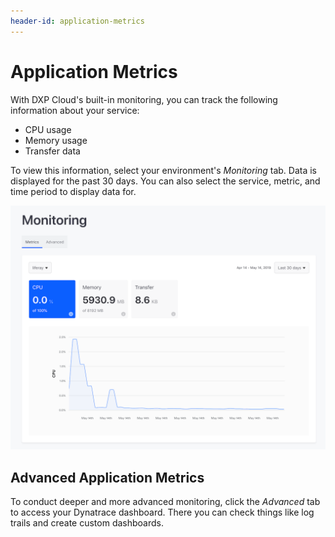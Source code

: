 ```yaml
---
header-id: application-metrics
---
```


# Application Metrics

With DXP Cloud's built-in monitoring, you can track the following information
about your service:

-   CPU usage
-   Memory usage
-   Transfer data

To view this information, select your environment's *Monitoring* tab. Data is
displayed for the past 30 days. You can also select the service, metric, and
time period to display data for. 

![Figure 1: You can use DXP Cloud to monitor your services.](../../images/app-metrics.png)

## Advanced Application Metrics

To conduct deeper and more advanced monitoring, click the *Advanced* tab to 
access your Dynatrace dashboard. There you can check things like log trails and 
create custom dashboards. 
